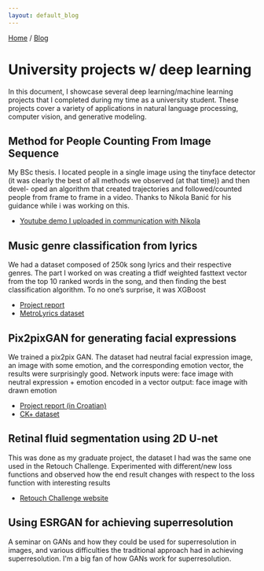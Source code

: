 ```yaml
---
layout: default_blog
---
```

[Home](./) / [Blog](./blog_index.html)

# University projects w/ deep learning

In this document, I showcase several deep learning/machine learning projects that I completed during my time as a university student. These projects cover a variety of applications in natural language processing, computer vision, and generative modeling.


## Method for People Counting From Image Sequence
My BSc thesis. I located people in a single image using the tinyface detector (it was clearly the best of all methods we observed (at that time)) and then devel-
oped an algorithm that created trajectories and followed/counted people from frame to frame in a video. Thanks to Nikola Banić for his guidance while i was working on this.

* [Youtube demo I uploaded in communication with Nikola](https://www.youtube.com/watch?v=XzzDttREG-o)

## Music genre classification from lyrics

We had a dataset composed of 250k song lyrics and their respective genres. The part I worked on was creating a tfidf weighted fasttext vector
from the top 10 ranked words in the song, and then finding the best classification algorithm. To no one’s surprise, it was XGBoost

* [Project report](https://www.fer.unizg.hr/_download/repository/TAR-2019-ProjectReports.pdf#section*.15)
* [MetroLyrics dataset](https://www.kaggle.com/code/sajithdherath/starter-380-000-lyrics-from-24ddf566-9/notebook)

## Pix2pixGAN for generating facial expressions
We trained a pix2pix GAN. The dataset had neutral facial expression image, an image with some emotion,
and the corresponding emotion vector, the results were surprisingly good. Network inputs were: face image with neutral expression + emotion
encoded in a vector output: face image with drawn emotion

* [Project report (in Croatian)](https://drive.google.com/file/d/1R-Hhop7eXfG4Eu4uMDlqt0fVyCT2dNHp/view)
* [CK+ dataset](https://paperswithcode.com/dataset/ck)


## Retinal fluid segmentation using 2D U-net
This was done as my graduate project, the dataset I had was the same one used in the Retouch Challenge. Experimented with different/new
loss functions and observed how the end result changes with respect to the loss function with interesting results

* [Retouch Challenge website](https://retouch.grand-challenge.org/)

## Using ESRGAN for achieving superresolution

A seminar on  GANs and how they could be used for superresolution in images, and various difficulties the traditional approach had in achieving
superresolution. I'm a big fan of how GANs work for superresolution.
